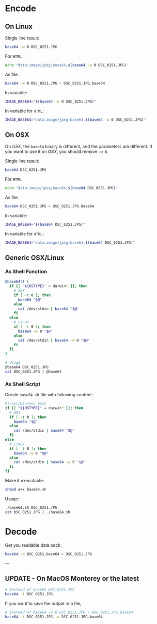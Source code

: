 
# Encode

## On Linux

Single line result:

```bash
base64 -w 0 DSC_0251.JPG
```

For `HTML`:

```bash
echo "data:image/jpeg;base64,$(base64 -w 0 DSC_0251.JPG)"
```

As file:

```bash
base64 -w 0 DSC_0251.JPG > DSC_0251.JPG.base64
```

In variable:

```bash
IMAGE_BASE64="$(base64 -w 0 DSC_0251.JPG)"
```

In variable for `HTML`:

```bash
IMAGE_BASE64="data:image/jpeg;base64,$(base64 -w 0 DSC_0251.JPG)"
```

## On OSX

On _OSX_, the `base64` binary is different, and the parameters are different. If you want to use it on _OSX_, you should remove `-w 0`.

Single line result:

```bash
base64 DSC_0251.JPG
```

For `HTML`:

```bash
echo "data:image/jpeg;base64,$(base64 DSC_0251.JPG)"
```

As file:

```bash
base64 DSC_0251.JPG > DSC_0251.JPG.base64
```

In variable:

```bash
IMAGE_BASE64="$(base64 DSC_0251.JPG)"
```

In variable for `HTML`:

```bash
IMAGE_BASE64="data:image/jpeg;base64,$(base64 DSC_0251.JPG)"
```

## Generic OSX/Linux

### As Shell Function

```bash
@base64() {
  if [[ "${OSTYPE}" = darwin* ]]; then
    # OSX
    if [ -t 0 ]; then
      base64 "$@"
    else
      cat /dev/stdin | base64 "$@"
    fi
  else
    # Linux
    if [ -t 0 ]; then
      base64 -w 0 "$@"
    else
      cat /dev/stdin | base64 -w 0 "$@"
    fi
  fi
}

# Usage
@base64 DSC_0251.JPG
cat DSC_0251.JPG | @base64
```

### As Shell Script

Create `base64.sh` file with following content:

```bash
#!/usr/bin/env bash
if [[ "${OSTYPE}" = darwin* ]]; then
  # OSX
  if [ -t 0 ]; then
    base64 "$@"
  else
    cat /dev/stdin | base64 "$@"
  fi
else
  # Linux
  if [ -t 0 ]; then
    base64 -w 0 "$@"
  else
    cat /dev/stdin | base64 -w 0 "$@"
  fi
fi
```

Make it executable:

```bash
chmod a+x base64.sh
```

Usage:

```bash
./base64.sh DSC_0251.JPG
cat DSC_0251.JPG | ./base64.sh
```

# Decode

Get you readable data back:

```bash
base64 -d DSC_0251.base64 > DSC_0251.JPG 
```

--

## UPDATE - On MacOS Monterey or the latest

```bash
# Instead of base64 DSC_0251.JPG
base64 -i DSC_0251.JPG
```

If you want to save the output in a file,

```bash
# Instead of base64 -w 0 DSC_0251.JPG > DSC_0251.JPG.base64
base64 -i DSC_0251.JPG -o DSC_0251.JPG.base64
```